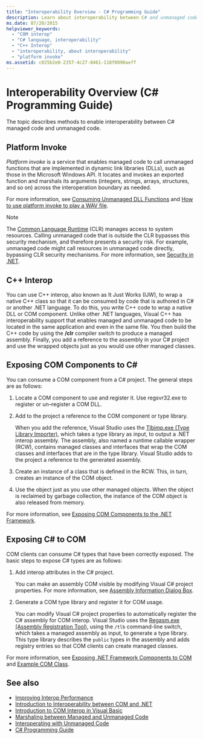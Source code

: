 ```yaml
---
title: "Interoperability Overview - C# Programming Guide"
description: Learn about interoperability between C# and unmanaged code, including platform invoke, C++ interop, exposing COM components to C#, and exposing C# to COM.
ms.date: 07/20/2015
helpviewer_keywords: 
  - "COM interop"
  - "C# language, interoperability"
  - "C++ Interop"
  - "interoperability, about interoperability"
  - "platform invoke"
ms.assetid: c025b2e0-2357-4c27-8461-118f0090aeff
---
```

# Interoperability Overview (C# Programming Guide)
The topic describes methods to enable interoperability between C# managed code and unmanaged code.  
  
## Platform Invoke  
 *Platform invoke* is a service that enables managed code to call unmanaged functions that are implemented in dynamic link libraries (DLLs), such as those in the Microsoft Windows API. It locates and invokes an exported function and marshals its arguments (integers, strings, arrays, structures, and so on) across the interoperation boundary as needed.  
  
For more information, see [Consuming Unmanaged DLL Functions](../../../framework/interop/consuming-unmanaged-dll-functions.md) and [How to use platform invoke to play a WAV file](./how-to-use-platform-invoke-to-play-a-wave-file.md).
  
> [!NOTE]
> The [Common Language Runtime](../../../standard/clr.md) (CLR) manages access to system resources. Calling unmanaged code that is outside the CLR bypasses this security mechanism, and therefore presents a security risk. For example, unmanaged code might call resources in unmanaged code directly, bypassing CLR security mechanisms. For more information, see [Security in .NET](../../../standard/security/index.md).  
  
## C++ Interop  
 You can use C++ interop, also known as It Just Works (IJW), to wrap a native C++ class so that it can be consumed by code that is authored in C# or another .NET language. To do this, you write C++ code to wrap a native DLL or COM component. Unlike other .NET languages, Visual C++ has interoperability support that enables managed and unmanaged code to be located in the same application and even in the same file. You then build the C++ code by using the **/clr** compiler switch to produce a managed assembly. Finally, you add a reference to the assembly in your C# project and use the wrapped objects just as you would use other managed classes.  
  
## Exposing COM Components to C\#
 You can consume a COM component from a C# project. The general steps are as follows:  
  
1. Locate a COM component to use and register it. Use regsvr32.exe to register or un–register a COM DLL.  
  
2. Add to the project a reference to the COM component or type library.  
  
     When you add the reference, Visual Studio uses the [Tlbimp.exe (Type Library Importer)](../../../framework/tools/tlbimp-exe-type-library-importer.md), which takes a type library as input, to output a .NET interop assembly. The assembly, also named a runtime callable wrapper (RCW), contains managed classes and interfaces that wrap the COM classes and interfaces that are in the type library. Visual Studio adds to the project a reference to the generated assembly.  
  
3. Create an instance of a class that is defined in the RCW. This, in turn, creates an instance of the COM object.  
  
4. Use the object just as you use other managed objects. When the object is reclaimed by garbage collection, the instance of the COM object is also released from memory.  
  
 For more information, see [Exposing COM Components to the .NET Framework](../../../framework/interop/exposing-com-components.md).  
  
## Exposing C# to COM  
 COM clients can consume C# types that have been correctly exposed. The basic steps to expose C# types are as follows:  
  
1. Add interop attributes in the C# project.  
  
     You can make an assembly COM visible by modifying Visual C# project properties. For more information, see [Assembly Information Dialog Box](/visualstudio/ide/reference/assembly-information-dialog-box).  
  
2. Generate a COM type library and register it for COM usage.  
  
     You can modify Visual C# project properties to automatically register the C# assembly for COM interop. Visual Studio uses the [Regasm.exe (Assembly Registration Tool)](../../../framework/tools/regasm-exe-assembly-registration-tool.md), using the `/tlb` command-line switch, which takes a managed assembly as input, to generate a type library. This type library describes the `public` types in the assembly and adds registry entries so that COM clients can create managed classes.  
  
 For more information, see [Exposing .NET Framework Components to COM](../../../framework/interop/exposing-dotnet-components-to-com.md) and [Example COM Class](./example-com-class.md).  
  
## See also

- [Improving Interop Performance](/previous-versions/msp-n-p/ff647812(v=pandp.10))
- [Introduction to Interoperability between COM and .NET](/office/client-developer/outlook/pia/introduction-to-interoperability-between-com-and-net)
- [Introduction to COM Interop in Visual Basic](../../../visual-basic/programming-guide/com-interop/introduction-to-com-interop.md)
- [Marshaling between Managed and Unmanaged Code](../../../framework/interop/interop-marshaling.md)
- [Interoperating with Unmanaged Code](../../../framework/interop/index.md)
- [C# Programming Guide](../index.md)
